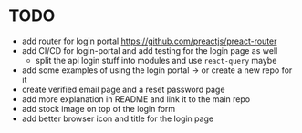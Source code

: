 # TODO

- add router for login portal https://github.com/preactjs/preact-router
- add CI/CD for login-portal and add testing for the login page as well
  - split the api login stuff into modules and use `react-query` maybe
- add some examples of using the login portal -> or create a new repo for it
- create verified email page and a reset password page
- add more explanation in README and link it to the main repo
- add stock image on top of the login form
- add better browser icon and title for the login page
